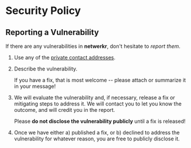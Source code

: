 # Security Policy

## Reporting a Vulnerability

If there are any vulnerabilities in **netwerkr**, don't hesitate to _report them_.

1. Use any of the [private contact addresses](https://github.com/JoeKarow/netwerkr#support).
2. Describe the vulnerability.

   If you have a fix, that is most welcome -- please attach or summarize it in your message!

3. We will evaluate the vulnerability and, if necessary, release a fix or mitigating steps to address it. We will contact you to let you know the outcome, and will credit you in the report.

   Please **do not disclose the vulnerability publicly** until a fix is released!

4. Once we have either a) published a fix, or b) declined to address the vulnerability for whatever reason, you are free to publicly disclose it.
